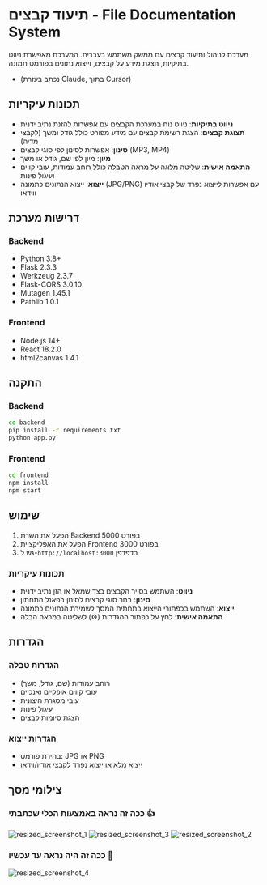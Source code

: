 # תיעוד קבצים - File Documentation System

מערכת לניהול ותיעוד קבצים עם ממשק משתמש בעברית. המערכת מאפשרת ניווט בתיקיות, הצגת מידע על קבצים, וייצוא נתונים בפורמט תמונה.

- (נכתב בעזרת Claude, בתוך Cursor)

## תכונות עיקריות

- **ניווט בתיקיות**: ניווט נוח במערכת הקבצים עם אפשרות להזנת נתיב ידנית
- **תצוגת קבצים**: הצגת רשימת קבצים עם מידע מפורט כולל גודל ומשך (לקבצי מדיה)
- **סינון**: אפשרות לסינון לפי סוגי קבצים (MP3, MP4)
- **מיון**: מיון לפי שם, גודל או משך
- **התאמה אישית**: שליטה מלאה על מראה הטבלה כולל רוחב עמודות, עובי קווים ועיגול פינות
- **ייצוא**: ייצוא הנתונים כתמונה (JPG/PNG) עם אפשרות לייצוא נפרד של קבצי אודיו ווידאו

## דרישות מערכת

### Backend
- Python 3.8+
- Flask 2.3.3
- Werkzeug 2.3.7
- Flask-CORS 3.0.10
- Mutagen 1.45.1
- Pathlib 1.0.1

### Frontend
- Node.js 14+
- React 18.2.0
- html2canvas 1.4.1

## התקנה

### Backend

```bash
cd backend
pip install -r requirements.txt
python app.py
```

### Frontend

```bash
cd frontend
npm install
npm start
```

## שימוש

1. הפעל את השרת Backend בפורט 5000
2. הפעל את האפליקציית Frontend בפורט 3000
3. גש ל-`http://localhost:3000` בדפדפן

### תכונות עיקריות

- **ניווט**: השתמש בסייר הקבצים בצד שמאל או הזן נתיב ידנית
- **סינון**: בחר סוגי קבצים לסינון בפאנל התחתון
- **ייצוא**: השתמש בכפתורי הייצוא בתחתית המסך לשמירת הנתונים כתמונה
- **התאמה אישית**: לחץ על כפתור ההגדרות (⚙️) לשליטה במראה הבלה

## הגדרות

### הגדרות טבלה
- רוחב עמודות (שם, גודל, משך)
- עובי קווים אופקיים ואנכיים
- עובי מסגרת חיצונית
- עיגול פינות
- הצגת סיומות קבצים

### הגדרות ייצוא
- בחירת פורמט: JPG או PNG
- ייצוא מלא או ייצוא נפרד לקבצי אודיו/וידאו

## צילומי מסך

### ככה זה נראה באמצעות הכלי שכתבתי 👍

![resized_screenshot_1](https://github.com/user-attachments/assets/6831303e-c62a-4d1c-9813-a64e495d4c80)
![resized_screenshot_3](https://github.com/user-attachments/assets/65db0154-e268-4866-86ab-edf1b8fdf3ae)
![resized_screenshot_2](https://github.com/user-attachments/assets/c2bf4372-309e-4132-bac3-736817540381)
### ככה זה היה נראה עד עכשיו 🙈
![resized_screenshot_4](https://github.com/user-attachments/assets/37c15dc1-01ab-4207-ac2c-3325888b2468)
